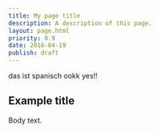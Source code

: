 ```yaml
---
title: My page title
description: A description of this page.
layout: page.html
priority: 0.9
date: 2016-04-19
publish: draft
---
```


das ist spanisch ookk yes!! 

## Example title
Body text.